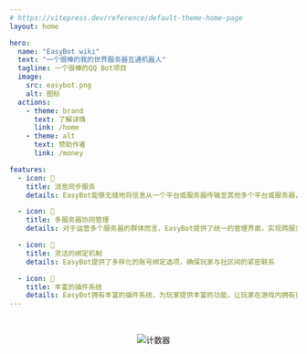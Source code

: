 ```yaml
---
# https://vitepress.dev/reference/default-theme-home-page
layout: home

hero:
  name: "EasyBot wiki"
  text: "一个很棒的我的世界服务器互通机器人"
  tagline: 一个很棒的QQ Bot项目
  image:
    src: easybot.png
    alt: 图标
  actions:
    - theme: brand
      text: 了解详情
      link: /home
    - theme: alt
      text: 赞助作者
      link: /money

features:
  - icon: 📧
    title: 消息同步服务
    details: EasyBot能够无缝地将信息从一个平台或服务器传输至其他多个平台或服务器，实现跨平台的即时通讯

  - icon: 🔗
    title: 多服务器协同管理
    details: 对于运营多个服务器的群体而言，EasyBot提供了统一的管理界面，实现跨服务器的高效协调

  - icon: 🔐
    title: 灵活的绑定机制
    details: EasyBot提供了多样化的账号绑定选项，确保玩家与社区间的紧密联系

  - icon: 🔌
    title: 丰富的插件系统
    details: EasyBot拥有丰富的插件系统，为玩家提供丰富的功能，让玩家在游戏内拥有更丰富的体验
---
```


<div align="center" style="margin-top: 45px;">
   <img src="https://count.kjchmc.cn/get/@:easybot" alt="计数器">
</div>
